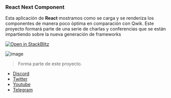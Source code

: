 ### React Next Component

Esta aplicación de **React** mostramos como se carga y se renderiza los componentes de manera poco óptima en comparación con Qwik.
Este proyecto formará parte de una serie de charlas y conferencias que se están impartiendo sobre la nueva generación de frameworks

[![Open in StackBlitz](https://developer.stackblitz.com/img/open_in_stackblitz.svg)](https://stackblitz.com/github/leifermendez/react-example-02)

![image](https://i.imgur.com/gyRC9sy.png)

> Forma parte de este proyecto.

- [Discord](https://link.codigoencasa.com/DISCORD)
- [Twitter](https://twitter.com/leifermendez)
- [Youtube](https://youtube.com/leifermendez)
- [Telegram](https://t.me/leifermendez)
